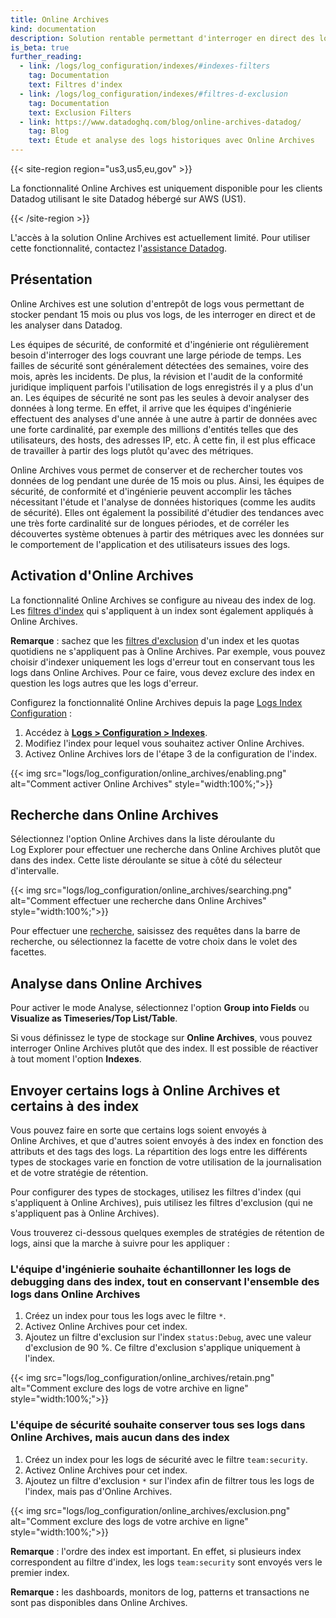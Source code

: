 ```yaml
---
title: Online Archives
kind: documentation
description: Solution rentable permettant d'interroger en direct des logs conservés à long terme
is_beta: true
further_reading:
  - link: /logs/log_configuration/indexes/#indexes-filters
    tag: Documentation
    text: Filtres d'index
  - link: /logs/log_configuration/indexes/#filtres-d-exclusion
    tag: Documentation
    text: Exclusion Filters
  - link: https://www.datadoghq.com/blog/online-archives-datadog/
    tag: Blog
    text: Étude et analyse des logs historiques avec Online Archives
---
```

{{< site-region region="us3,us5,eu,gov" >}}

La fonctionnalité Online Archives est uniquement disponible pour les clients Datadog utilisant le site Datadog hébergé sur AWS (US1).

{{< /site-region >}}

<div class="alert alert-warning">
L'accès à la solution Online Archives est actuellement limité. Pour utiliser cette fonctionnalité, contactez l'<a href="/help/">assistance Datadog</a>.
</div>

## Présentation

Online Archives est une solution d'entrepôt de logs vous permettant de stocker pendant 15 mois ou plus vos logs, de les interroger en direct et de les analyser dans Datadog.

Les équipes de sécurité, de conformité et d'ingénierie ont régulièrement besoin d'interroger des logs couvrant une large période de temps. Les failles de sécurité sont généralement détectées des semaines, voire des mois, après les incidents. De plus, la révision et l'audit de la conformité juridique impliquent parfois l'utilisation de logs enregistrés il y a plus d'un an. Les équipes de sécurité ne sont pas les seules à devoir analyser des données à long terme. En effet, il arrive que les équipes d'ingénierie effectuent des analyses d'une année à une autre à partir de données avec une forte cardinalité, par exemple des millions d'entités telles que des utilisateurs, des hosts, des adresses IP, etc. À cette fin, il est plus efficace de travailler à partir des logs plutôt qu'avec des métriques. 

Online Archives vous permet de conserver et de rechercher toutes vos données de log pendant une durée de 15 mois ou plus. Ainsi, les équipes de sécurité, de conformité et d'ingénierie peuvent accomplir les tâches nécessitant l'étude et l'analyse de données historiques (comme les audits de sécurité). Elles ont également la possibilité d'étudier des tendances avec une très forte cardinalité sur de longues périodes, et de corréler les découvertes système obtenues à partir des métriques avec les données sur le comportement de l'application et des utilisateurs issues des logs.

## Activation d'Online Archives

La fonctionnalité Online Archives se configure au niveau des index de log. Les [filtres d'index][1] qui s'appliquent à un index sont également appliqués à Online Archives.

**Remarque** : sachez que les [filtres d'exclusion][2] d'un index et les quotas quotidiens ne s'appliquent pas à Online Archives. Par exemple, vous pouvez choisir d'indexer uniquement les logs d'erreur tout en conservant tous les logs dans Online Archives. Pour ce faire, vous devez exclure des index en question les logs autres que les logs d'erreur.

Configurez la fonctionnalité Online Archives depuis la page [Logs Index Configuration][3] :

1. Accédez à [**Logs > Configuration > Indexes**][3].
2. Modifiez l'index pour lequel vous souhaitez activer Online Archives.
3. Activez Online Archives lors de l'étape 3 de la configuration de l'index.

{{< img src="logs/log_configuration/online_archives/enabling.png" alt="Comment activer Online Archives" style="width:100%;">}}

## Recherche dans Online Archives

Sélectionnez l'option Online Archives dans la liste déroulante du Log Explorer pour effectuer une recherche dans Online Archives plutôt que dans des index. Cette liste déroulante se situe à côté du sélecteur d'intervalle.

{{< img src="logs/log_configuration/online_archives/searching.png" alt="Comment effectuer une recherche dans Online Archives" style="width:100%;">}}

Pour effectuer une [recherche][4], saisissez des requêtes dans la barre de recherche, ou sélectionnez la facette de votre choix dans le volet des facettes.

## Analyse dans Online Archives

Pour activer le mode Analyse, sélectionnez l'option **Group into Fields** ou **Visualize as Timeseries/Top List/Table**.

Si vous définissez le type de stockage sur **Online Archives**, vous pouvez interroger Online Archives plutôt que des index. Il est possible de réactiver à tout moment l'option **Indexes**.

## Envoyer certains logs à Online Archives et certains à des index

Vous pouvez faire en sorte que certains logs soient envoyés à Online Archives, et que d'autres soient envoyés à des index en fonction des attributs et des tags des logs. La répartition des logs entre les différents types de stockages varie en fonction de votre utilisation de la journalisation et de votre stratégie de rétention.

Pour configurer des types de stockages, utilisez les filtres d'index (qui s'appliquent à Online Archives), puis utilisez les filtres d'exclusion (qui ne s'appliquent pas à Online Archives).

Vous trouverez ci-dessous quelques exemples de stratégies de rétention de logs, ainsi que la marche à suivre pour les appliquer :

### L'équipe d'ingénierie souhaite échantillonner les logs de debugging dans des index, tout en conservant l'ensemble des logs dans Online Archives

1. Créez un index pour tous les logs avec le filtre `*`.
2. Activez Online Archives pour cet index.
3. Ajoutez un filtre d'exclusion sur l'index `status:Debug`, avec une valeur d'exclusion de 90 %. Ce filtre d'exclusion s'applique uniquement à l'index.

{{< img src="logs/log_configuration/online_archives/retain.png" alt="Comment exclure des logs de votre archive en ligne" style="width:100%;">}}

### L'équipe de sécurité souhaite conserver tous ses logs dans Online Archives, mais aucun dans des index

1. Créez un index pour les logs de sécurité avec le filtre `team:security`.
2. Activez Online Archives pour cet index.
3. Ajoutez un filtre d'exclusion `*` sur l'index afin de filtrer tous les logs de l'index, mais pas d'Online Archives.

{{< img src="logs/log_configuration/online_archives/exclusion.png" alt="Comment exclure des logs de votre archive en ligne" style="width:100%;">}}

**Remarque** : l'ordre des index est important. En effet, si plusieurs index correspondent au filtre d'index, les logs `team:security` sont envoyés vers le premier index.

**Remarque :** les dashboards, monitors de log, patterns et transactions ne sont pas disponibles dans Online Archives.

[1]: /fr/logs/log_configuration/indexes/#indexes-filters
[2]: /fr/logs/log_configuration/indexes/#exclusion-filters
[3]: https://app.datadoghq.com/logs/pipelines/indexes
[4]: https://app.datadoghq.com/logs